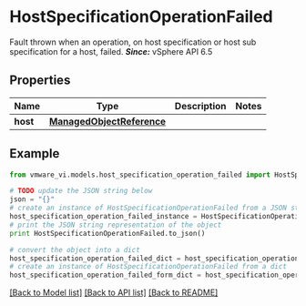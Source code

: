 # HostSpecificationOperationFailed

Fault thrown when an operation, on host specification or host sub specification for a host, failed.  ***Since:*** vSphere API 6.5 

## Properties
Name | Type | Description | Notes
------------ | ------------- | ------------- | -------------
**host** | [**ManagedObjectReference**](ManagedObjectReference.md) |  | 

## Example

```python
from vmware_vi.models.host_specification_operation_failed import HostSpecificationOperationFailed

# TODO update the JSON string below
json = "{}"
# create an instance of HostSpecificationOperationFailed from a JSON string
host_specification_operation_failed_instance = HostSpecificationOperationFailed.from_json(json)
# print the JSON string representation of the object
print HostSpecificationOperationFailed.to_json()

# convert the object into a dict
host_specification_operation_failed_dict = host_specification_operation_failed_instance.to_dict()
# create an instance of HostSpecificationOperationFailed from a dict
host_specification_operation_failed_form_dict = host_specification_operation_failed.from_dict(host_specification_operation_failed_dict)
```
[[Back to Model list]](../README.md#documentation-for-models) [[Back to API list]](../README.md#documentation-for-api-endpoints) [[Back to README]](../README.md)



